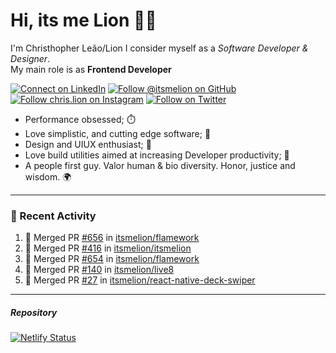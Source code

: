 # Hi, its me Lion 👋🦁

I'm Christhopher Leão/Lion
I consider myself as a _Software Developer & Designer_.<br/>My main role is as <b>Frontend Developer</b>
<br />

[![Connect on LinkedIn](https://img.shields.io/badge/--linkedin?label=LinkedIn&logo=LinkedIn&style=social)](https://www.linkedin.com/in/chrislion)
[![Follow @itsmelion on GitHub](https://img.shields.io/github/followers/itsmelion?label=follow%20%40itsmeLion&style=social)](https://github.com/itsmelion)
[![Follow chris.lion on Instagram](https://img.shields.io/badge/--instagram?label=@chris.lion&logo=Instagram&style=social)](https://instagram.com/chris.lion)
[![Follow on Twitter](https://img.shields.io/badge/--twitter?label=@ChrisLion_me&logo=Twitter&style=social)](https://twitter.com/chrislion_me)

- Performance obsessed; ⏱️
- Love simplistic, and cutting edge software; 📆
- Design and UIUX enthusiast; 🎨
- Love build utilities aimed at increasing Developer productivity; 🧰
- A people first guy. Valor human & bio diversity. Honor, justice and wisdom. 🌍

---
### 📰 Recent Activity

<!--START_SECTION:activity-->
1. 🎉 Merged PR [#656](https://github.com/itsmelion/flamework/pull/656) in [itsmelion/flamework](https://github.com/itsmelion/flamework)
2. 🎉 Merged PR [#416](https://github.com/itsmelion/itsmelion/pull/416) in [itsmelion/itsmelion](https://github.com/itsmelion/itsmelion)
3. 🎉 Merged PR [#654](https://github.com/itsmelion/flamework/pull/654) in [itsmelion/flamework](https://github.com/itsmelion/flamework)
4. 🎉 Merged PR [#140](https://github.com/itsmelion/live8/pull/140) in [itsmelion/live8](https://github.com/itsmelion/live8)
5. 🎉 Merged PR [#27](https://github.com/itsmelion/react-native-deck-swiper/pull/27) in [itsmelion/react-native-deck-swiper](https://github.com/itsmelion/react-native-deck-swiper)
<!--END_SECTION:activity-->

___

##### Repository
[![Netlify Status](https://api.netlify.com/api/v1/badges/9e2e6136-1ab9-42fc-8d4e-188512d5d841/deploy-status)](https://app.netlify.com/sites/lion-portfolio/deploys)
